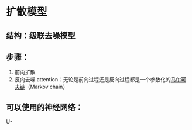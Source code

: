 # 扩散模型
## 结构：级联去噪模型
## 步骤：
1. 前向扩散
2. 反向去噪
attention：无论是前向过程还是反向过程都是一个参数化的[马尔可夫链](https://zhuanlan.zhihu.com/p/448575579)（Markov chain）
## 可以使用的神经网络：
U-